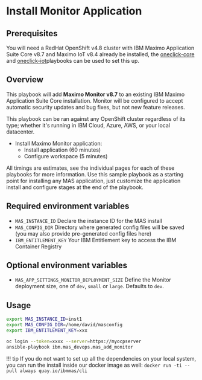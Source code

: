 # Install Monitor Application

## Prerequisites
You will need a RedHat OpenShift v4.8 cluster with IBM Maximo Application Suite Core v8.7 and Maximo IoT v8.4 already be installed, the [oneclick-core](oneclick-core.md) and [oneclick-iot](oneclick-iot.md)playbooks can be used to set this up.

## Overview
This playbook will add **Maximo Monitor v8.7** to an existing IBM Maximo Application Suite Core installation.  Monitor will be configured to accept automatic security updates and bug fixes, but not new feature releases.

This playbook can be ran against any OpenShift cluster regardless of its type; whether it's running in IBM Cloud, Azure, AWS, or your local datacenter.

- Install Maximo Monitor application:
    - Install application (60 minutes)
    - Configure workspace (5 minutes)

All timings are estimates, see the individual pages for each of these playbooks for more information.  Use this sample playbook as a starting point for installing any MAS application, just customize the application install and configure stages at the end of the playbook.


## Required environment variables
- `MAS_INSTANCE_ID` Declare the instance ID for the MAS install
- `MAS_CONFIG_DIR` Directory where generated config files will be saved (you may also provide pre-generated config files here)
- `IBM_ENTITLEMENT_KEY` Your IBM Entitlement key to access the IBM Container Registry

## Optional environment variables
- `MAS_APP_SETTINGS_MONITOR_DEPLOYMENT_SIZE` Define the Monitor deployment size, one of `dev`,
 `small` or `large`. Defaults to `dev`.

## Usage
```bash
export MAS_INSTANCE_ID=inst1
export MAS_CONFIG_DIR=/home/david/masconfig
export IBM_ENTITLEMENT_KEY=xxx

oc login --token=xxxx --server=https://myocpserver
ansible-playbook ibm.mas_devops.mas_add_monitor
```

!!! tip
    If you do not want to set up all the dependencies on your local system, you can run the install inside our docker image as well: `docker run -ti --pull always quay.io/ibmmas/cli`


